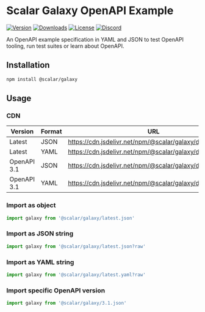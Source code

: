 # Scalar Galaxy OpenAPI Example

[![Version](https://img.shields.io/npm/v/%40scalar/galaxy)](https://www.npmjs.com/package/@scalar/galaxy)
[![Downloads](https://img.shields.io/npm/dm/%40scalar/galaxy)](https://www.npmjs.com/package/@scalar/galaxy)
[![License](https://img.shields.io/npm/l/%40scalar%2Fgalaxy)](https://www.npmjs.com/package/@scalar/galaxy)
[![Discord](https://img.shields.io/discord/1135330207960678410?style=flat&color=5865F2)](https://discord.gg/scalar)

An OpenAPI example specification in YAML and JSON to test OpenAPI tooling, run test suites or learn about OpenAPI.

## Installation

```bash
npm install @scalar/galaxy
```

## Usage

### CDN

| Version     | Format | URL                                                          |
| ----------- | ------ | ------------------------------------------------------------ |
| Latest      | JSON   | https://cdn.jsdelivr.net/npm/@scalar/galaxy/dist/latest.json |
| Latest      | YAML   | https://cdn.jsdelivr.net/npm/@scalar/galaxy/dist/latest.yaml |
| OpenAPI 3.1 | JSON   | https://cdn.jsdelivr.net/npm/@scalar/galaxy/dist/3.1.json    |
| OpenAPI 3.1 | YAML   | https://cdn.jsdelivr.net/npm/@scalar/galaxy/dist/3.1.yaml    |

### Import as object

```ts
import galaxy from '@scalar/galaxy/latest.json'
```

### Import as JSON string

```ts
import galaxy from '@scalar/galaxy/latest.json?raw'
```

### Import as YAML string

```ts
import galaxy from '@scalar/galaxy/latest.yaml?raw'
```

### Import specific OpenAPI version

```ts
import galaxy from '@scalar/galaxy/3.1.json'
```
